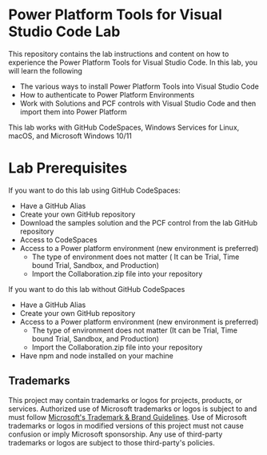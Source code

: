 # Power Platform Tools for Visual Studio Code  Lab

This repository contains the lab instructions and content on how to experience the Power Platform Tools for Visual Studio Code.
In this lab, you will learn the following
 - The various ways to install Power Platform Tools into Visual Studio Code
 - How to authenticate to Power Platform Environments
 - Work with Solutions and PCF controls with Visual Studio Code and then import them into Power Platform

This lab works with GitHub CodeSpaces, Windows Services for Linux, macOS, and Microsoft Windows 10/11

# Lab Prerequisites
If you want to do this lab using GitHub CodeSpaces:
* Have a GitHub Alias 
* Create your own GitHub repository
* Download the samples solution and the PCF control from the lab GitHub repository
* Access to CodeSpaces
* Access to a Power platform environment (new environment is preferred)
    - The type of environment does not matter ( It can be Trial, Time bound Trial,  Sandbox, and Production)
    - Import the Collaboration.zip file into your repository 

If you want to do this lab without GitHub CodeSpaces
 * Have a GitHub Alias 
 * Create your own GitHub repository
 * Access to a Power platform environment (new environment is preferred)
     - The type of environment does not matter (It can be Trial, Time bound Trial, Sandbox, and Production)
     - Import the Collaboration.zip file into your repository
 * Have npm and node installed on your machine


## Trademarks

This project may contain trademarks or logos for projects, products, or services. Authorized use of Microsoft 
trademarks or logos is subject to and must follow 
[Microsoft's Trademark & Brand Guidelines](https://www.microsoft.com/en-us/legal/intellectualproperty/trademarks/usage/general).
Use of Microsoft trademarks or logos in modified versions of this project must not cause confusion or imply Microsoft sponsorship.
Any use of third-party trademarks or logos are subject to those third-party's policies.
